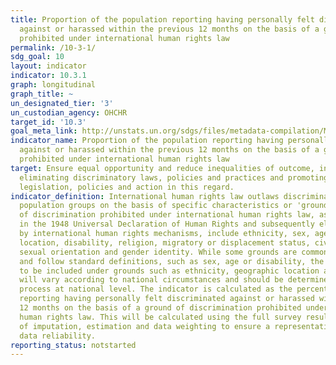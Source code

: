 ```yaml
---
title: Proportion of the population reporting having personally felt discriminated
  against or harassed within the previous 12 months on the basis of a ground of discrimination
  prohibited under international human rights law
permalink: /10-3-1/
sdg_goal: 10
layout: indicator
indicator: 10.3.1
graph: longitudinal
graph_title: ~
un_designated_tier: '3'
un_custodian_agency: OHCHR
target_id: '10.3'
goal_meta_link: http://unstats.un.org/sdgs/files/metadata-compilation/Metadata-Goal-10.pdf
indicator_name: Proportion of the population reporting having personally felt discriminated
  against or harassed within the previous 12 months on the basis of a ground of discrimination
  prohibited under international human rights law
target: Ensure equal opportunity and reduce inequalities of outcome, including by
  eliminating discriminatory laws, policies and practices and promoting appropriate
  legislation, policies and action in this regard.
indicator_definition: International human rights law outlaws discrimination against
  population groups on the basis of specific characteristics or 'grounds'. The grounds
  of discrimination prohibited under international human rights law, as enshrined
  in the 1948 Universal Declaration of Human Rights and subsequently elaborated upon
  by international human rights mechanisms, include ethnicity, sex, age, income, geographic
  location, disability, religion, migratory or displacement status, civil status,
  sexual orientation and gender identity. While some grounds are common to all countries
  and follow standard definitions, such as sex, age or disability, the precise categories
  to be included under grounds such as ethnicity, geographic location and religion
  will vary according to national circumstances and should be determined in a participatory
  process at national level. The indicator is calculated as the percentage of persons
  reporting having personally felt discriminated against or harassed within the last
  12 months on the basis of a ground of discrimination prohibited under international
  human rights law. This will be calculated using the full survey results, with techniques
  of imputation, estimation and data weighting to ensure a representative sample and
  data reliability.
reporting_status: notstarted
---
```

